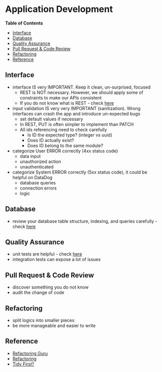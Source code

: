 # Application Development <!-- omit in toc -->

**Table of Contents**

- [Interface](#interface)
- [Database](#database)
- [Quality Assurance](#quality-assurance)
- [Pull Request \& Code Review](#pull-request--code-review)
- [Refactoring](#refactoring)
- [Reference](#reference)

## Interface

- interface IS very IMPORTANT. Keep it clean, un-surprised, focused
  - REST is NOT necessary. However, we should apply some of constraints to make our APIs consistent
  - If you do not know what is REST - check [here](../what-we-share/rest-api.md)
- input validation IS very very IMPORTANT (sanitization). Wrong interfaces can crash the app and introduce un-expected bugs
  - set default values if necessary
  - In REST, PUT is often simpler to implement than PATCH
  - All ids referencing need to check carefully
    - Is ID the expected type? (integer vs uuid)
    - Does ID actually exist?
    - Does ID belong to the same module?
- categorize User ERROR correctly (4xx status code)
  - data input
  - unauthorized action
  - unauthenticated
- categorize System ERROR correctly (5xx status code), it could be helpful on DataDog
  - database queries
  - connection errors
  - logic

## Database

- review your database table structure, indexing, and queries carefully - check [here](database-design.md)

## Quality Assurance

- unit tests are helpful - check [here](dev-testing.md)
- integration tests can expose a lot of issues

## Pull Request & Code Review

- discover something you do not know
- audit the change of code

## Refactoring

- split logics into smaller pieces
- be more manageable and easier to write

## Reference

- [Refactoring Guru](https://refactoring.guru "https://refactoring.guru")
- [Refactoring](https://martinfowler.com/books/refactoring.html "https://martinfowler.com/books/refactoring.html")
- [Tidy First?](https://www.oreilly.com/library/view/tidy-first/9781098151232 "https://www.oreilly.com/library/view/tidy-first/9781098151232")
